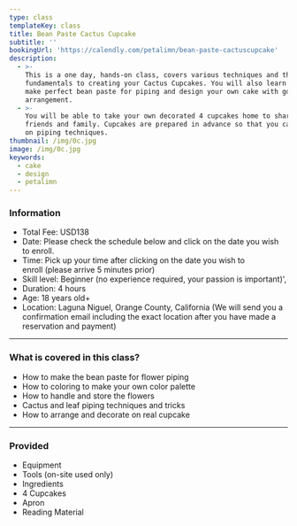```yaml
---
type: class
templateKey: class
title: Bean Paste Cactus Cupcake
subtitle: ''
bookingUrl: 'https://calendly.com/petalimn/bean-paste-cactuscupcake'
description:
  - >-
    This is a one day, hands-on class, covers various techniques and the
    fundamentals to creating your Cactus Cupcakes. You will also learn how to
    make perfect bean paste for piping and design your own cake with gorgeous
    arrangement.
  - >-
    You will be able to take your own decorated 4 cupcakes home to share with
    friends and family. Cupcakes are prepared in advance so that you can focus
    on piping techniques.
thumbnail: /img/0c.jpg
image: /img/0c.jpg
keywords:
  - cake
  - design
  - petalimn
---
```


### Information

* Total Fee: USD138
* Date: Please check the schedule below and click on the date you wish to enroll.
* Time: Pick up your time after clicking on the date you wish to enroll (please arrive 5 minutes prior)
* Skill level: Beginner (no experience required, your passion is important)',
* Duration: 4 hours
* Age: 18 years old+
* Location: Laguna Niguel, Orange County, California (We will send you a confirmation email including the exact location after you have made a reservation and payment)

---

### What is covered in this class?

* How to make the bean paste for flower piping
* How to coloring to make your own color palette
* How to handle and store the flowers
* Cactus and leaf piping techniques and tricks
* How to arrange and decorate on real cupcake

---

### Provided
                  
* Equipment
* Tools (on-site used only)
* Ingredients
* 4 Cupcakes
* Apron
* Reading Material
